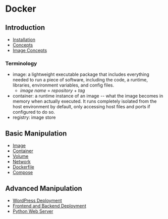 # Docker
## Introduction
- [Installation](installation/README.md)
- [Concepts](concepts/README.md)
- [Image Concepts](concepts/image.md)

### Terminology
- image: a lightweight executable package that includes everything needed to run a piece of software, including the code, a runtime, libraries, environment variables, and config files.
  - *image name* = *repository* + *tag*
- container: a runtime instance of an image -- what the image becomes in memory when actually executed. It runs completely isolated from the host environment by default, only accessing host files and ports if configured to do so.
- registry: image store


## Basic Manipulation
- [Image](image/README.md)
- [Container](container/README.md)
- [Volume](volume/README.md)
- [Network](network/README.md)
- [Dockerfile](dockerfile/README.md)
- [Compose](docker-compose/README.md)


## Advanced Manipulation 
- [WordPress Deployment](tp/wordpress/README.md)
- [Frontend and Backend Deployment](tp/frontbackend/README.md)
- [Python Web Server](tp/python-server/README.md)


<!--
## Advanced Topics
- [Advanced Topics](topics/README.md)
-->
